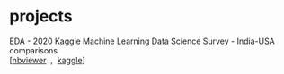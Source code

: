# projects
EDA - 2020 Kaggle Machine Learning Data Science Survey - India-USA comparisons  
[[nbviewer](https://nbviewer.jupyter.org/github/rahul-ahuja1/projects/blob/77e7456893ebf8bac4fae3455aaca39144a2de49/EDA%20-%202020%20Kaggle%20ML-DS%20Survey.ipynb) &nbsp;,&nbsp; 
[kaggle](https://www.kaggle.com/rahulahuja1/eda-2020-kaggle-ml-ds-survey-india-usa)]

